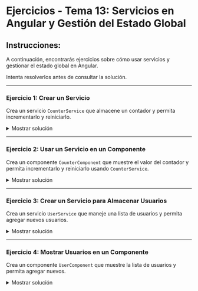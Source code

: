 # **Ejercicios - Tema 13: Servicios en Angular y Gestión del Estado Global**

## **Instrucciones:**

A continuación, encontrarás ejercicios sobre cómo usar servicios y gestionar el estado global en Angular.

Intenta resolverlos antes de consultar la solución.

---

### **Ejercicio 1: Crear un Servicio**

Crea un servicio `CounterService` que almacene un contador y permita incrementarlo y reiniciarlo.

<details><summary>Mostrar solución</summary>

#### **Archivo: `counter.service.ts`**

```ts
import { Injectable } from "@angular/core";

@Injectable({ providedIn: "root" })
export class CounterService {
  counter = 0;

  increment() {
    this.counter++;
  }

  reset() {
    this.counter = 0;
  }
}
```

Usando signals:

#### **Archivo: `counter.service.ts`**

```ts
import { Injectable, signal } from "@angular/core";

@Injectable({ providedIn: "root" })
export class CounterService {
  counter = signal(0);

  increment() {
    this.counter.update((value) => value + 1);
  }

  reset() {
    this.counter.set(0);
  }
}
```

</details>

---

### **Ejercicio 2: Usar un Servicio en un Componente**

Crea un componente `CounterComponent` que muestre el valor del contador y permita incrementarlo y reiniciarlo usando `CounterService`.

<details><summary>Mostrar solución</summary>

#### **Archivo: `counter.component.ts`**

```ts
import { CounterService } from "./counter.service";

@Component({
  selector: "app-counter",
})
export class CounterComponent {
  constructor(public counterService: CounterService) {}
}
```

#### **Archivo: `counter.component.html`**

```html
<p>Contador: {{ counterService.counter }}</p>
<button (click)="counterService.increment()">Incrementar</button>
<button (click)="counterService.reset()">Reiniciar</button>
```

</details>

---

### **Ejercicio 3: Crear un Servicio para Almacenar Usuarios**

Crea un servicio `UserService` que maneje una lista de usuarios y permita agregar nuevos usuarios.

<details><summary>Mostrar solución</summary>

#### **Archivo: `user.service.ts`**

```ts
import { Injectable, signal } from "@angular/core";

@Injectable({ providedIn: "root" })
export class UserService {
  users = signal([
    { id: 1, name: "Juan" },
    { id: 2, name: "Ana" },
  ]);

  addUser(name: string) {
    this.users.update((users) => [...users, { id: users.length + 1, name }]);
  }
}
```

</details>

---

### **Ejercicio 4: Mostrar Usuarios en un Componente**

Crea un componente `UserComponent` que muestre la lista de usuarios y permita agregar nuevos.

<details><summary>Mostrar solución</summary>

#### **Archivo: `user.component.ts`**

```ts
import { UserService } from "./user.service";

@Component({
  selector: "app-user",
})
export class UserComponent {
  constructor(public userService: UserService) {}
}
```

#### **Archivo: `user.component.html`**

```html
<ul>
  @for (user of userService.users(); track user.id) {
  <li>{{ user.name }}</li>
  }
</ul>
<input #userName type="text" placeholder="Nuevo usuario" />
<button (click)="userService.addUser(userName.value); userName.value = ''">
  Agregar Usuario
</button>
```

</details>
